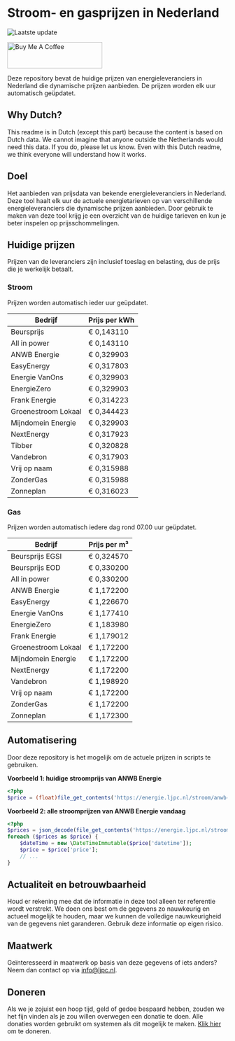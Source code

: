 # Stroom- en gasprijzen in Nederland

![Laatste update](https://img.shields.io/badge/laatste%20update-2025--06--02%2022%3A00%20CET-brightgreen)

<a href="https://www.buymeacoffee.com/Lars-" target="_blank"><img src="https://cdn.buymeacoffee.com/buttons/v2/default-orange.png" alt="Buy Me A Coffee" height="60" style="height: 60px !important;width: 217px !important;" ></a>

Deze repository bevat de huidige prijzen van energieleveranciers in Nederland die dynamische prijzen aanbieden. De prijzen worden elk uur automatisch geüpdatet.

## Why Dutch?

This readme is in Dutch (except this part) because the content is based on Dutch data. We cannot imagine that anyone outside the Netherlands would need this data. If you do, please let us know. Even with this Dutch readme, we think
everyone will understand how it works.

## Doel

Het aanbieden van prijsdata van bekende energieleveranciers in Nederland. Deze tool haalt elk uur de actuele energietarieven op van verschillende energieleveranciers die dynamische prijzen aanbieden. Door gebruik te maken van deze tool
krijg je een overzicht van de huidige tarieven en kun je beter inspelen op prijsschommelingen.

## Huidige prijzen

Prijzen van de leveranciers zijn inclusief toeslag en belasting, dus de prijs die je werkelijk betaalt.

### Stroom

Prijzen worden automatisch ieder uur geüpdatet.

 Bedrijf | Prijs per kWh 
---------|---------------
Beursprijs | € 0,143110
All in power | € 0,143110
ANWB Energie | € 0,329903
EasyEnergy | € 0,317803
Energie VanOns | € 0,329903
EnergieZero | € 0,329903
Frank Energie | € 0,314223
Groenestroom Lokaal | € 0,344423
Mijndomein Energie | € 0,329903
NextEnergy | € 0,317923
Tibber | € 0,320828
Vandebron | € 0,317903
Vrij op naam | € 0,315988
ZonderGas | € 0,315988
Zonneplan | € 0,316023


### Gas

Prijzen worden automatisch iedere dag rond 07.00 uur geüpdatet.

 Bedrijf | Prijs per m³ 
---------|--------------
Beursprijs EGSI | € 0,324570
Beursprijs EOD | € 0,330200
All in power | € 0,330200
ANWB Energie | € 1,172200
EasyEnergy | € 1,226670
Energie VanOns | € 1,177410
EnergieZero | € 1,183980
Frank Energie | € 1,179012
Groenestroom Lokaal | € 1,172200
Mijndomein Energie | € 1,172200
NextEnergy | € 1,172200
Vandebron | € 1,198920
Vrij op naam | € 1,172200
ZonderGas | € 1,172200
Zonneplan | € 1,172300


## Automatisering

Door deze repository is het mogelijk om de actuele prijzen in scripts te gebruiken.

**Voorbeeld 1: huidige stroomprijs van ANWB Energie**

```php
<?php
$price = (float)file_get_contents('https://energie.ljpc.nl/stroom/anwb-energie-nu.txt');

```

**Voorbeeld 2: alle stroomprijzen van ANWB Energie vandaag**

```php
<?php
$prices = json_decode(file_get_contents('https://energie.ljpc.nl/stroom/all-in-power-vandaag.json'),true);
foreach ($prices as $price) {
    $dateTime = new \DateTimeImmutable($price['datetime']);
    $price = $price['price'];
    // ...
}
```

## Actualiteit en betrouwbaarheid

Houd er rekening mee dat de informatie in deze tool alleen ter referentie wordt verstrekt. We doen ons best om de gegevens zo nauwkeurig en actueel mogelijk te houden, maar we kunnen de volledige nauwkeurigheid van de gegevens niet
garanderen. Gebruik deze informatie op eigen risico.

## Maatwerk

Geïnteresseerd in maatwerk op basis van deze gegevens of iets anders? Neem dan contact op
via [info@ljpc.nl](mailto:info@ljpc.nl?subject=Energie%20prijzen).

## Doneren

Als we je zojuist een hoop tijd, geld of gedoe bespaard hebben, zouden we het fijn vinden als je zou willen overwegen een
donatie te doen. Alle donaties worden gebruikt om systemen als dit mogelijk te
maken. [Klik hier](https://www.buymeacoffee.com/Lars-) om te doneren.
